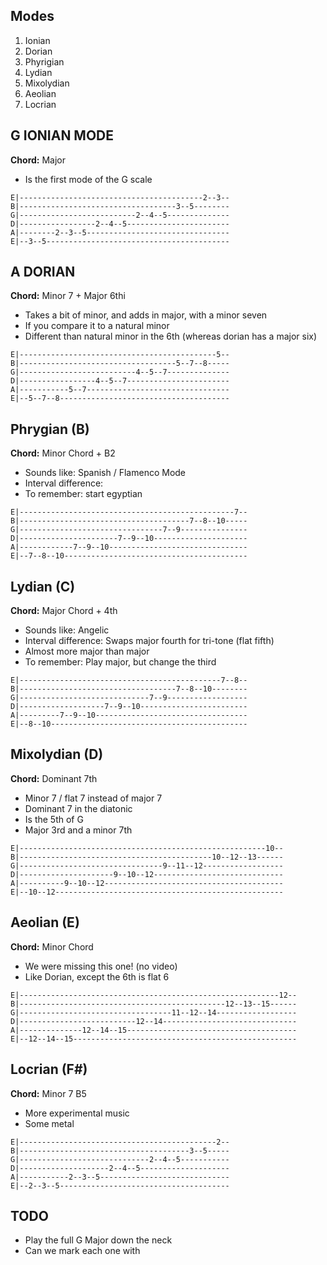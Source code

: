 
## Modes

1. Ionian
1. Dorian
1. Phyrigian
1. Lydian
1. Mixolydian
1. Aeolian
1. Locrian

## G IONIAN MODE

**Chord:** Major

- Is the first mode of the G scale

```
E|-----------------------------------------2--3--
B|-----------------------------------3--5--------
G|--------------------------2--4--5--------------
D|-----------------2--4--5-----------------------
A|--------2--3--5--------------------------------
E|--3--5-----------------------------------------
```

## A DORIAN

**Chord:** Minor 7 + Major 6thi

- Takes a bit of minor, and adds in major, with a minor seven
- If you compare it to a natural minor
- Different than natural minor in the 6th (whereas dorian has a major six)

```
E|--------------------------------------------5--
B|-----------------------------------5--7--8-----
G|--------------------------4--5--7--------------
D|-----------------4--5--7-----------------------
A|-----------5--7--------------------------------
E|--5--7--8--------------------------------------
```

## Phrygian (B)

**Chord:** Minor Chord + B2

- Sounds like: Spanish / Flamenco Mode
- Interval difference:
- To remember: start egyptian

```
E|------------------------------------------------7--
B|--------------------------------------7--8--10-----
G|--------------------------------7--9---------------
D|----------------------7--9--10---------------------
A|------------7--9--10-------------------------------
E|--7--8--10-----------------------------------------
```

## Lydian (C)

**Chord:** Major Chord + 4th

- Sounds like: Angelic
- Interval difference: Swaps major fourth for tri-tone (flat fifth)
- Almost more major than major
- To remember: Play major, but change the third

```
E|---------------------------------------------7--8--
B|-----------------------------------7--8--10--------
G|-----------------------------7--9------------------
D|-------------------7--9--10------------------------
A|---------7--9--10----------------------------------
E|--8--10--------------------------------------------
```

## Mixolydian (D)

**Chord:** Dominant 7th

- Minor 7 / flat 7 instead of major 7
- Dominant 7 in the diatonic
- Is the 5th of G
- Major 3rd and a minor 7th

```
E|-------------------------------------------------------10--
B|-------------------------------------------10--12--13------
G|--------------------------------9--11--12------------------
D|---------------------9--10--12-----------------------------
A|----------9--10--12----------------------------------------
E|--10--12---------------------------------------------------
```

## Aeolian (E)

**Chord:** Minor Chord

- We were missing this one! (no video)
- Like Dorian, except the 6th is flat 6

```
E|----------------------------------------------------------12--
B|----------------------------------------------12--13--15------
G|----------------------------------11--12--14------------------
D|--------------------------12--14------------------------------
A|--------------12--14--15--------------------------------------
E|--12--14--15--------------------------------------------------
```

## Locrian (F#)

**Chord:** Minor 7 B5

- More experimental music
- Some metal

```
E|--------------------------------------------2--
B|--------------------------------------3--5-----
G|-----------------------------2--4--5-----------
D|--------------------2--4--5--------------------
A|-----------2--3--5-----------------------------
E|--2--3--5--------------------------------------
```

## TODO

- Play the full G Major down the neck
- Can we mark each one with
